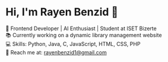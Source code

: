 # Hi, I'm Rayen Benzid 👋
🚀 Frontend Developer | AI Enthusiast | Student at ISET Bizerte  
📚 Currently working on a dynamic library management website  
💻 Skills: Python, Java, C, JavaScript, HTML, CSS, PHP  
📧 Reach me at: rayenbenzid1@gmail.com  
